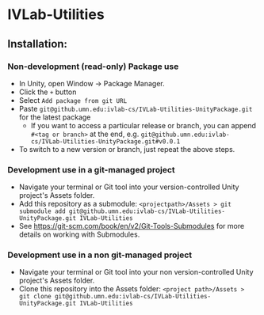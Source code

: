 # IVLab-Utilities

## Installation:

### Non-development (read-only) Package use
- In Unity, open Window -> Package Manager. 
- Click the ```+``` button
- Select ```Add package from git URL```
- Paste ```git@github.umn.edu:ivlab-cs/IVLab-Utilities-UnityPackage.git``` for the latest package
  - If you want to access a particular release or branch, you can append ```#<tag or branch>``` at the end, e.g. ```git@github.umn.edu:ivlab-cs/IVLab-Utilities-UnityPackage.git#v0.0.1```
- To switch to a new version or branch, just repeat the above steps. 

### Development use in a git-managed project
- Navigate your terminal or Git tool into your version-controlled Unity project's Assets folder. 
- Add this repository as a submodule: ```<projectpath>/Assets > git submodule add git@github.umn.edu:ivlab-cs/IVLab-Utilities-UnityPackage.git IVLab-Utilities```
- See https://git-scm.com/book/en/v2/Git-Tools-Submodules for more details on working with Submodules. 

### Development use in a non git-managed project
- Navigate your terminal or Git tool into your non version-controlled Unity project's Assets folder. 
- Clone this repository into the Assets folder: ```<project path>/Assets > git clone git@github.umn.edu:ivlab-cs/IVLab-Utilities-UnityPackage.git IVLab-Utilities```

